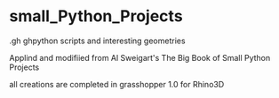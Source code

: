 # small_Python_Projects
.gh ghpython scripts and interesting geometries

Applind and modifiied from Al Sweigart's 
The Big Book of Small Python Projects

all creations are completed in grasshopper 1.0 for Rhino3D
